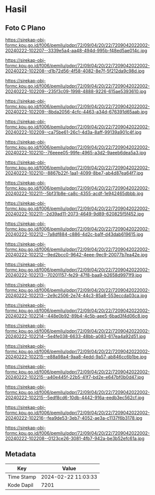 # Hasil

## Foto C Plano

https://sirekap-obj-formc.kpu.go.id/f006/pemilu/pdpr/72/09/04/20/22/7209042022002-20240222-102207--3339e5a4-aa48-494d-995b-f48ed5ae014c.jpg

https://sirekap-obj-formc.kpu.go.id/f006/pemilu/pdpr/72/09/04/20/22/7209042022002-20240222-102208--d1b72d56-4f58-4082-8e7f-5f212da9c98d.jpg

https://sirekap-obj-formc.kpu.go.id/f006/pemilu/pdpr/72/09/04/20/22/7209042022002-20240222-102209--235f3c09-1998-4888-9226-615ae5393610.jpg

https://sirekap-obj-formc.kpu.go.id/f006/pemilu/pdpr/72/09/04/20/22/7209042022002-20240222-102209--8bda2056-4cfc-4463-a34d-676391d65aab.jpg

https://sirekap-obj-formc.kpu.go.id/f006/pemilu/pdpr/72/09/04/20/22/7209042022002-20240222-102209--ca75be61-26c1-4d3a-8aff-99139a901c4f.jpg

https://sirekap-obj-formc.kpu.go.id/f006/pemilu/pdpr/72/09/04/20/22/7209042022002-20240222-102210--76eeee05-99fe-4965-a3d2-9aeeb6dea5a3.jpg

https://sirekap-obj-formc.kpu.go.id/f006/pemilu/pdpr/72/09/04/20/22/7209042022002-20240222-102210--8867b22f-1aa1-4099-8be7-ab4d87ea64f7.jpg

https://sirekap-obj-formc.kpu.go.id/f006/pemilu/pdpr/72/09/04/20/22/7209042022002-20240222-102211--5bf31b8e-ca8c-4355-acdf-1e942465dbbb.jpg

https://sirekap-obj-formc.kpu.go.id/f006/pemilu/pdpr/72/09/04/20/22/7209042022002-20240222-102211--2d39ad11-2073-4649-9d89-620825f5f452.jpg

https://sirekap-obj-formc.kpu.go.id/f006/pemilu/pdpr/72/09/04/20/22/7209042022002-20240222-102212--7a8df884-c886-4d2c-ba1f-d43dab619615.jpg

https://sirekap-obj-formc.kpu.go.id/f006/pemilu/pdpr/72/09/04/20/22/7209042022002-20240222-102212--9ed2bcc0-9642-4eee-9ec9-20077b7ea42e.jpg

https://sirekap-obj-formc.kpu.go.id/f006/pemilu/pdpr/72/09/04/20/22/7209042022002-20240222-102213--70201157-fe29-47f8-baa9-b2658d9971f9.jpg

https://sirekap-obj-formc.kpu.go.id/f006/pemilu/pdpr/72/09/04/20/22/7209042022002-20240222-102213--2e9c2506-2e74-44c3-85a8-553eccda03ca.jpg

https://sirekap-obj-formc.kpu.go.id/f006/pemilu/pdpr/72/09/04/20/22/7209042022002-20240222-102214--448e0b92-89b4-4c5b-aee5-6bad3f4d06c8.jpg

https://sirekap-obj-formc.kpu.go.id/f006/pemilu/pdpr/72/09/04/20/22/7209042022002-20240222-102214--5e4fe038-6633-48bb-a083-617ea4a92d51.jpg

https://sirekap-obj-formc.kpu.go.id/f006/pemilu/pdpr/72/09/04/20/22/7209042022002-20240222-102215--e88a98a4-9aa8-4edd-9a57-ab846cc6b1be.jpg

https://sirekap-obj-formc.kpu.go.id/f006/pemilu/pdpr/72/09/04/20/22/7209042022002-20240222-102215--a40e445f-22b5-41f7-bd2e-e647bf0b0d47.jpg

https://sirekap-obj-formc.kpu.go.id/f006/pemilu/pdpr/72/09/04/20/22/7209042022002-20240222-102215--5edf8cd6-10db-4442-916a-eedb3ec562cf.jpg

https://sirekap-obj-formc.kpu.go.id/f006/pemilu/pdpr/72/09/04/20/22/7209042022002-20240222-102216--fea9de53-3eb7-4052-ae3a-c1137f6b3178.jpg

https://sirekap-obj-formc.kpu.go.id/f006/pemilu/pdpr/72/09/04/20/22/7209042022002-20240222-102208--0123ce26-3081-4fb7-942a-be3b52efc61a.jpg


## Metadata

| Key        | Value               |
| ---------- | ------------------- |
| Time Stamp | 2024-02-22 11:03:33 |
| Kode Dapil | 7201                |



